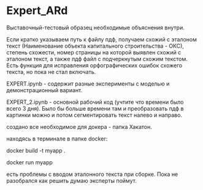 # Expert_ARd

Выставочный-тестовый образец необходимые объяснения внутри.

Если кратко указываем путь к файлу пдф, получаем схожий с эталоном текст (Наименование объекта капитального строительства - ОКС), степень схожести, номер страницы на которой выявлен схожий с эталоном текст, а также пдф файл с подчеркнутым схожим текстом. Есть функция для исправления орфографических ошибок схожего текста, но пока не стал включать.

EXPERT.ipynb - содержит разные эксперименты с моделью и демонстрационный вариант.

EXPERT_2.ipynb - основной рабочий код (учтите что времени было всего 3 дня). Было бы больше времени там и преобразовать пдф в картинки можно и потом сегментировать текст налево и направо.

создано все необходимое для докера - папка Хакатон.

находясь в терминале в папке docker:

docker build -t myapp .

docker run myapp

есть проблемы с вводом эталонного текста при сборке. Пока не разобрался как решить думаю эксперты поймут. 
